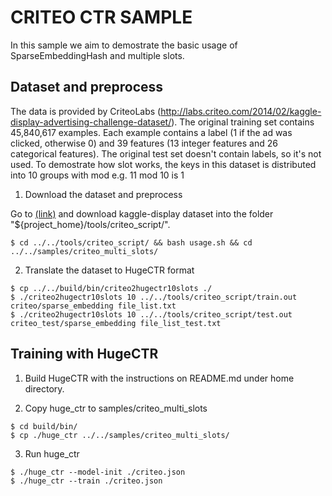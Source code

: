 # CRITEO CTR SAMPLE #
In this sample we aim to demostrate the basic usage of SparseEmbeddingHash and multiple slots.

## Dataset and preprocess ##
The data is provided by CriteoLabs (http://labs.criteo.com/2014/02/kaggle-display-advertising-challenge-dataset/). The original training set contains 45,840,617 examples. Each example contains a label (1 if the ad was clicked, otherwise 0) and 39 features (13 integer features and 26 categorical features). The original test set doesn't contain labels, so it's not used. To demostrate how slot works, the keys in this dataset is distributed into 10 groups with mod e.g. 11 mod 10 is 1

1. Download the dataset and preprocess

Go to [(link)](http://labs.criteo.com/2014/02/kaggle-display-advertising-challenge-dataset/) and download kaggle-display dataset into the folder "${project_home}/tools/criteo_script/".

```shell
$ cd ../../tools/criteo_script/ && bash usage.sh && cd ../../samples/criteo_multi_slots/
```

2. Translate the dataset to HugeCTR format
```shell
$ cp ../../build/bin/criteo2hugectr10slots ./
$ ./criteo2hugectr10slots 10 ../../tools/criteo_script/train.out criteo/sparse_embedding file_list.txt
$ ./criteo2hugectr10slots 10 ../../tools/criteo_script/test.out criteo_test/sparse_embedding file_list_test.txt
```

## Training with HugeCTR ##

1. Build HugeCTR with the instructions on README.md under home directory.

2. Copy huge_ctr to samples/criteo_multi_slots
```shell
$ cd build/bin/
$ cp ./huge_ctr ../../samples/criteo_multi_slots/
```

3. Run huge_ctr
```shell
$ ./huge_ctr --model-init ./criteo.json
$ ./huge_ctr --train ./criteo.json
```


